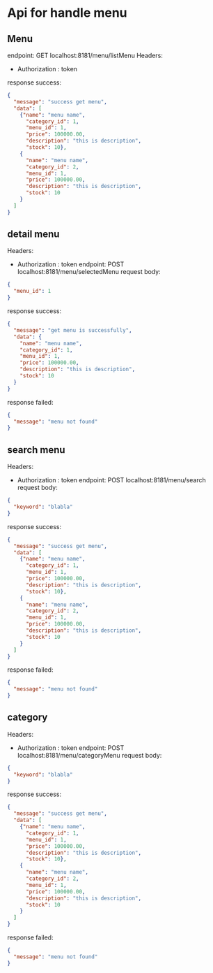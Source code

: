 # Api for handle menu

## Menu
endpoint: GET localhost:8181/menu/listMenu
Headers:
- Authorization : token

response success:
```json
{
  "message": "success get menu",
  "data": [
    {"name": "menu name",
      "category_id": 1,
      "menu_id": 1,
      "price": 100000.00,
      "description": "this is description",
      "stock": 10},
    {
      "name": "menu name",
      "category_id": 2,
      "menu_id": 1,
      "price": 100000.00,
      "description": "this is description",
      "stock": 10
    }
  ]
}
```

## detail menu
Headers:
- Authorization : token
endpoint: POST localhost:8181/menu/selectedMenu
  request body:
```json
{
  "menu_id": 1
}
```

response success:

```json
{
  "message": "get menu is successfully",
  "data": {
    "name": "menu name",
    "category_id": 1,
    "menu_id": 1,
    "price": 100000.00,
    "description": "this is description",
    "stock": 10
  }
}
```
response failed:
```json
{
  "message": "menu not found"
}
```

## search menu
Headers:
- Authorization : token
  endpoint: POST localhost:8181/menu/search
  request body:
```json
{
  "keyword": "blabla"
}
```

response success:

```json
{
  "message": "success get menu",
  "data": [
    {"name": "menu name",
      "category_id": 1,
      "menu_id": 1,
      "price": 100000.00,
      "description": "this is description",
      "stock": 10},
    {
      "name": "menu name",
      "category_id": 2,
      "menu_id": 1,
      "price": 100000.00,
      "description": "this is description",
      "stock": 10
    }
  ]
}
```
response failed:
```json
{
  "message": "menu not found"
}
```

## category
Headers:
- Authorization : token
  endpoint: POST localhost:8181/menu/categoryMenu
  request body:
```json
{
  "keyword": "blabla"
}
```

response success:

```json
{
  "message": "success get menu",
  "data": [
    {"name": "menu name",
      "category_id": 1,
      "menu_id": 1,
      "price": 100000.00,
      "description": "this is description",
      "stock": 10},
    {
      "name": "menu name",
      "category_id": 2,
      "menu_id": 1,
      "price": 100000.00,
      "description": "this is description",
      "stock": 10
    }
  ]
}
```
response failed:
```json
{
  "message": "menu not found"
}
```